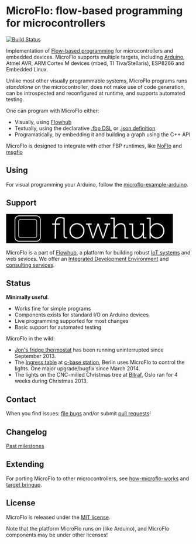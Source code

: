 MicroFlo: flow-based programming for microcontrollers
========================================================
[![Build Status](https://travis-ci.org/microflo/microflo.png?branch=master)](https://travis-ci.org/microflo/microflo)

Implementation of [Flow-based programming](http://en.wikipedia.org/wiki/Flow-based_programming)
for microcontrollers and embedded devices.
MicroFlo supports multiple targets, including [Arduino](http://arduino.cc), Atmel AVR,
ARM Cortex M devices (mbed, TI Tiva/Stellaris), ESP8266 and Embedded Linux.

Unlike most other visually programmable systems, MicroFlo programs runs _standalone_ on the microcontroller,
does not make use of code generation, can be introspected and reconfigured at runtime,
and supports automated testing.

One can program with MicroFlo either:

* Visually, using [Flowhub](https://flowhub.io)
* Textually, using the declarative [.fbp DSL](http://noflojs.org/documentation/fbp)
or [.json definition](http://noflojs.org/documentation/json)
* Programatically, by embedding it and building a graph using the C++ API

MicroFlo is designed to integrate with other FBP runtimes,
like [NoFlo](http://noflojs.org/) and [msgflo](https://msgflo.org)

Using
-----------------
For visual programming your Arduino, follow the [microflo-example-arduino](https://github.com/microflo/microflo-example-arduino).

Support
---------
[![Flowhub logo](./doc/images/flowhub-banner-black.png)](https://flowhub.io)

MicroFlo is a part of [Flowhub](https://flowhub.io), a platform for building robust [IoT systems](https://flowhub.io/iot) and web sevices.
We offer an [Integrated Development Environment](https://app.flowhub.io) and [consulting services](https://flowhub.io/consulting).

Status
-------
**Minimally useful**.

* Works fine for simple programs
* Components exists for standard I/O on Arduino devices
* Live programming supported for most changes
* Basic support for automated testing

MicroFlo in the wild:

* [Jon's fridge thermostat](http://www.jonnor.com/2013/09/microflo-0-1-0-and-an-arduino-powered-fridge/)
has been running uninterrupted since September 2013.
* The [Ingress table](http://bergie.iki.fi/blog/ingress-table/) at [c-base station](http://en.wikipedia.org/wiki/C-base), Berlin uses MicroFlo
to control the lights. One major upgrade/bugfix since March 2014.
* The lights on the CNC-milled Christmas tree at [Bitraf](http://bitraf.no),
Oslo ran for 4 weeks during Christmas 2013.

Contact
----------
When you find issues: [file bugs](https://github.com/microflo/microflo/issues)
and/or submit [pull requests](https://github.com/microflo/microflo/pulls)!

Changelog
-----------
[Past milestones](./CHANGES.md)


## Extending
For porting MicroFlo to other microcontrollers, see [how-microflo-works](,/doc/how-it-works.md) and [target bringup](./doc/bringup.md).


License
-------
MicroFlo is released under the [MIT license](./LICENSE).

Note that the platform MicroFlo runs on (like Arduino), and MicroFlo components may be under other licenses!

